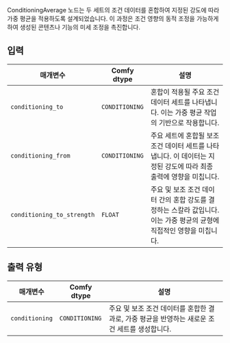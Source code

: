 ConditioningAverage 노드는 두 세트의 조건 데이터를 혼합하여 지정된 강도에 따라 가중 평균을 적용하도록 설계되었습니다. 이 과정은 조건 영향의 동적 조정을 가능하게 하여 생성된 콘텐츠나 기능의 미세 조정을 촉진합니다.

## 입력

| 매개변수             | Comfy dtype        | 설명 |
|----------------------|--------------------|-------------|
| `conditioning_to`     | `CONDITIONING`     | 혼합이 적용될 주요 조건 데이터 세트를 나타냅니다. 이는 가중 평균 작업의 기반으로 작용합니다. |
| `conditioning_from`   | `CONDITIONING`     | 주요 세트에 혼합될 보조 조건 데이터 세트를 나타냅니다. 이 데이터는 지정된 강도에 따라 최종 출력에 영향을 미칩니다. |
| `conditioning_to_strength` | `FLOAT` | 주요 및 보조 조건 데이터 간의 혼합 강도를 결정하는 스칼라 값입니다. 이는 가중 평균의 균형에 직접적인 영향을 미칩니다. |

## 출력 유형

| 매개변수            | Comfy dtype        | 설명 |
|----------------------|--------------------|-------------|
| `conditioning`        | `CONDITIONING`     | 주요 및 보조 조건 데이터를 혼합한 결과로, 가중 평균을 반영하는 새로운 조건 세트를 생성합니다. |
